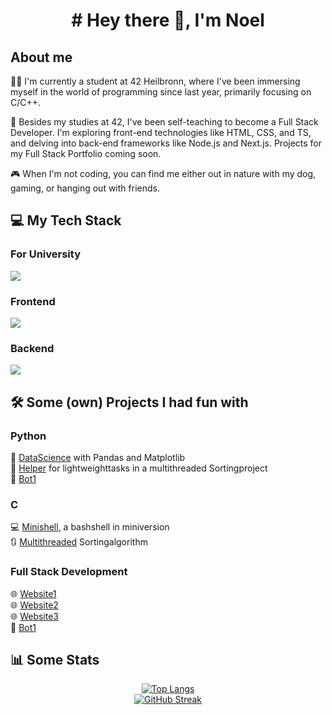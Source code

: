 <h1 align="center">
	# Hey there 👋, I'm Noel
</h1>
<h2>About me</h2>

👨‍💻 I'm currently a student at 42 Heilbronn, where I've been immersing myself in the world of programming since last year, primarily focusing on C/C++.

🚀 Besides my studies at 42, I've been self-teaching to become a Full Stack Developer. I'm exploring front-end technologies like HTML, CSS, and TS, and delving into back-end frameworks like Node.js and Next.js. Projects for my Full Stack Portfolio coming soon.

🎮 When I'm not coding, you can find me either out in nature with my dog, gaming, or hanging out with friends.

<h2>💻 My Tech Stack</h2>
<h3>For University</h3>
<p>
  <a href="https://skillicons.dev">
    <img src="https://skillicons.dev/icons?i=c,cpp,py,docker,bash,git" />
  </a>
</p>
<h3>Frontend</h3>
<p>
  <a href="https://skillicons.dev">
    <img src="https://skillicons.dev/icons?i=html,css,ts,react" />
  </a>
</p>
<h3>Backend</h3>
<p>
  <a href="https://skillicons.dev">
    <img src="https://skillicons.dev/icons?i=postman,nodejs,npm,nextjs,bootstrap" />
  </a>
</p>

<h2>🛠️ Some (own) Projects I had fun with</h2>
<h3>Python</h3>

🔬 [DataScience](https://github.com/NoelSabia/Portfolio_PythonDatascience) with Pandas and Matplotlib<br/>
🤝 [Helper](https://github.com/NoelSabia/Portfolio-C-Algo) for lightweighttasks in a multithreaded Sortingproject<br/>
🤖 [Bot1](https://unsplash.com/s/photos/funny-cat)<br/>

<h3>C</h3>

💻 [Minishell](https://unsplash.com/s/photos/funny-cat), a bashshell in miniversion<br/>
🔃 [Multithreaded](https://unsplash.com/s/photos/funny-cat) Sortingalgorithm<br/>

<h3>Full Stack Development</h3>

🌐 [Website1](https://unsplash.com/s/photos/funny-cat)<br/>
🌐 [Website2](https://unsplash.com/s/photos/funny-cat)<br/>
🌐 [Website3](https://unsplash.com/s/photos/funny-cat)<br/>
🤖 [Bot1](https://unsplash.com/s/photos/funny-cat)<br/>

<h2>📊 Some Stats</h2>
<div align="center">
	<a href="https://github.com/anuraghazra/github-readme-stats">
		<img src="https://github-readme-stats.vercel.app/api/top-langs/?username=NoelSabia&theme=dark" alt="Top Langs"/>
	</a>
</div>
<div align="center">
	<a href="https://git.io/streak-stats">
		<img src="https://github-readme-streak-stats.herokuapp.com?user=NoelSabia&theme=dark&border_radius=" alt="GitHub Streak"/>
	</a>
</div>

